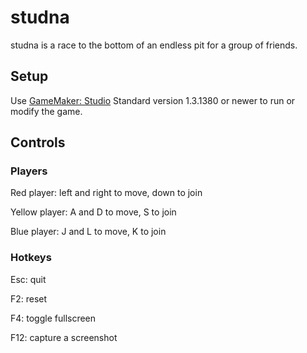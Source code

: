 studna
======
studna is a race to the bottom of an endless pit for a group of friends.

Setup
-----
Use [GameMaker: Studio](https://www.yoyogames.com/studio) Standard
version 1.3.1380 or newer to run or modify the game.

Controls
--------

### Players
Red player: left and right to move, down to join

Yellow player: A and D to move, S to join

Blue player: J and L to move, K to join

### Hotkeys
Esc: quit

F2: reset

F4: toggle fullscreen

F12: capture a screenshot
